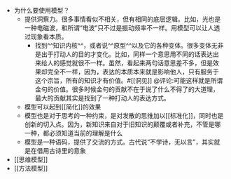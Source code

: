 - 为什么要使用模型？
    - 提供洞察力。很多事情看似不相关，但有相同的底层逻辑。比如，光也是一种电磁波，和所谓“电波”只不过是振动频率不一样。用模型可以让人透过现象看本质。
        - 找到^^知识内核^^，或者说^^原型^^以及它的各种变体。很多变体无非是出于打动人的目的才变化。比如，同样一个意思用不同的话表达出来给人的感觉就很不一样。虽然，看起来两句话意思差不多，但是效果却完全不一样，因为，表达的本质本来就是影响他人，只有服务于这个宗旨，所有的知识才有价值。#[[洞见]] @评论:可能这样就是所谓金句的价值。很多时候金句的贡献不在于说了什么不得了的大道理，最大的贡献其实是找到了一种打动人的表达方式。
    - 模型可以起到[[简化]]的效果
    - 模型也是对于思考的一种约束，是对发散的思维加以[[标准化]]，同时也是创新的切入点。因为，新知识来自对于旧知识的颠覆或者补充，不管是哪一种，都必须知道当前的理解是什么
    - 模型是一种语码，提供了交流的方式。古代说“不学诗，无以言”，其实就是在借用古诗里的意象
- [[思维模型]]
- [[方法模型]]
